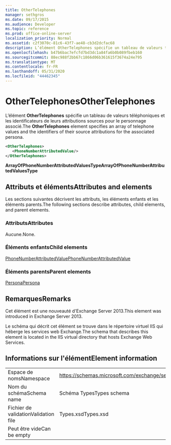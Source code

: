 ```yaml
---
title: OtherTelephones
manager: sethgros
ms.date: 09/17/2015
ms.audience: Developer
ms.topic: reference
ms.prod: office-online-server
localization_priority: Normal
ms.assetid: c2f3070c-81c6-43f7-ae48-cb3d2dcfac68
description: L’élément OtherTelephones spécifie un tableau de valeurs téléphoniques et les identificateurs de leurs attributions sources pour le personnage associé.
ms.openlocfilehash: b47b6bac7efcfd7bd3dc1a84fa6b0b089fbeb160
ms.sourcegitcommit: 88ec988f2bb67c1866d06b361615f3674a24e795
ms.translationtype: MT
ms.contentlocale: fr-FR
ms.lasthandoff: 05/31/2020
ms.locfileid: "44462345"
---
```

# <a name="othertelephones"></a><span data-ttu-id="22cb5-103">OtherTelephones</span><span class="sxs-lookup"><span data-stu-id="22cb5-103">OtherTelephones</span></span>

<span data-ttu-id="22cb5-104">L’élément **OtherTelephones** spécifie un tableau de valeurs téléphoniques et les identificateurs de leurs attributions sources pour le personnage associé.</span><span class="sxs-lookup"><span data-stu-id="22cb5-104">The **OtherTelephones** element specifies an array of telephone values and the identifiers of their source attributions for the associated persona.</span></span> 
  
```XML
<OtherTelephones>
   <PhoneNumberAttributedValue/>
</OtherTelephones>

```

 <span data-ttu-id="22cb5-105">**ArrayOfPhoneNumberAttributedValuesType**</span><span class="sxs-lookup"><span data-stu-id="22cb5-105">**ArrayOfPhoneNumberAttributedValuesType**</span></span>
## <a name="attributes-and-elements"></a><span data-ttu-id="22cb5-106">Attributs et éléments</span><span class="sxs-lookup"><span data-stu-id="22cb5-106">Attributes and elements</span></span>

<span data-ttu-id="22cb5-107">Les sections suivantes décrivent les attributs, les éléments enfants et les éléments parents.</span><span class="sxs-lookup"><span data-stu-id="22cb5-107">The following sections describe attributes, child elements, and parent elements.</span></span>
  
### <a name="attributes"></a><span data-ttu-id="22cb5-108">Attributs</span><span class="sxs-lookup"><span data-stu-id="22cb5-108">Attributes</span></span>

<span data-ttu-id="22cb5-109">Aucune.</span><span class="sxs-lookup"><span data-stu-id="22cb5-109">None.</span></span>
  
### <a name="child-elements"></a><span data-ttu-id="22cb5-110">Éléments enfants</span><span class="sxs-lookup"><span data-stu-id="22cb5-110">Child elements</span></span>

[<span data-ttu-id="22cb5-111">PhoneNumberAttributedValue</span><span class="sxs-lookup"><span data-stu-id="22cb5-111">PhoneNumberAttributedValue</span></span>](phonenumberattributedvalue.md)
  
### <a name="parent-elements"></a><span data-ttu-id="22cb5-112">Éléments parents</span><span class="sxs-lookup"><span data-stu-id="22cb5-112">Parent elements</span></span>

[<span data-ttu-id="22cb5-113">Persona</span><span class="sxs-lookup"><span data-stu-id="22cb5-113">Persona</span></span>](persona.md)
  
## <a name="remarks"></a><span data-ttu-id="22cb5-114">Remarques</span><span class="sxs-lookup"><span data-stu-id="22cb5-114">Remarks</span></span>

<span data-ttu-id="22cb5-115">Cet élément est une nouveauté d'Exchange Server 2013.</span><span class="sxs-lookup"><span data-stu-id="22cb5-115">This element was introduced in Exchange Server 2013.</span></span>
  
<span data-ttu-id="22cb5-116">Le schéma qui décrit cet élément se trouve dans le répertoire virtuel IIS qui héberge les services web Exchange.</span><span class="sxs-lookup"><span data-stu-id="22cb5-116">The schema that describes this element is located in the IIS virtual directory that hosts Exchange Web Services.</span></span>
  
## <a name="element-information"></a><span data-ttu-id="22cb5-117">Informations sur l'élément</span><span class="sxs-lookup"><span data-stu-id="22cb5-117">Element information</span></span>

|||
|:-----|:-----|
|<span data-ttu-id="22cb5-118">Espace de noms</span><span class="sxs-lookup"><span data-stu-id="22cb5-118">Namespace</span></span>  <br/> |https://schemas.microsoft.com/exchange/services/2006/types  <br/> |
|<span data-ttu-id="22cb5-119">Nom du schéma</span><span class="sxs-lookup"><span data-stu-id="22cb5-119">Schema name</span></span>  <br/> |<span data-ttu-id="22cb5-120">Schéma Types</span><span class="sxs-lookup"><span data-stu-id="22cb5-120">Types schema</span></span>  <br/> |
|<span data-ttu-id="22cb5-121">Fichier de validation</span><span class="sxs-lookup"><span data-stu-id="22cb5-121">Validation file</span></span>  <br/> |<span data-ttu-id="22cb5-122">Types.xsd</span><span class="sxs-lookup"><span data-stu-id="22cb5-122">Types.xsd</span></span>  <br/> |
|<span data-ttu-id="22cb5-123">Peut être vide</span><span class="sxs-lookup"><span data-stu-id="22cb5-123">Can be empty</span></span>  <br/> ||
   


